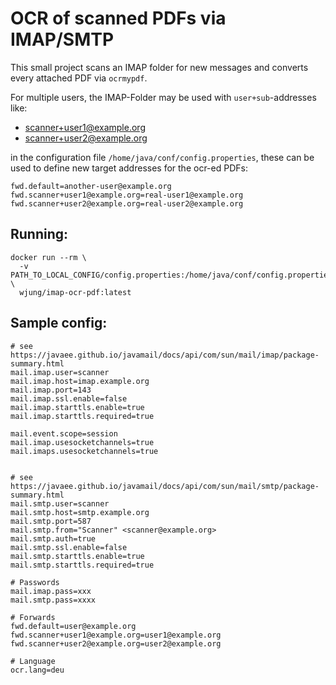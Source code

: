 # OCR of scanned PDFs via IMAP/SMTP

This small project scans an IMAP folder for new messages and converts
every attached PDF via `ocrmypdf`.

For multiple users, the IMAP-Folder may be used with `user+sub`-addresses like:

* scanner+user1@example.org
* scanner+user2@example.org

in the configuration file `/home/java/conf/config.properties`, these can be used to define new 
target addresses for the ocr-ed PDFs:

```properties 
fwd.default=another-user@example.org
fwd.scanner+user1@example.org=real-user1@example.org
fwd.scanner+user2@example.org=real-user2@example.org
```

## Running:
```
docker run --rm \
  -v PATH_TO_LOCAL_CONFIG/config.properties:/home/java/conf/config.properties \
  wjung/imap-ocr-pdf:latest
```

## Sample config:
```
# see https://javaee.github.io/javamail/docs/api/com/sun/mail/imap/package-summary.html
mail.imap.user=scanner
mail.imap.host=imap.example.org
mail.imap.port=143
mail.imap.ssl.enable=false
mail.imap.starttls.enable=true
mail.imap.starttls.required=true

mail.event.scope=session
mail.imap.usesocketchannels=true
mail.imaps.usesocketchannels=true


# see https://javaee.github.io/javamail/docs/api/com/sun/mail/smtp/package-summary.html
mail.smtp.user=scanner
mail.smtp.host=smtp.example.org
mail.smtp.port=587
mail.smtp.from="Scanner" <scanner@example.org>
mail.smtp.auth=true
mail.smtp.ssl.enable=false
mail.smtp.starttls.enable=true
mail.smtp.starttls.required=true

# Passwords
mail.imap.pass=xxx
mail.smtp.pass=xxxx

# Forwards
fwd.default=user@example.org
fwd.scanner+user1@example.org=user1@example.org
fwd.scanner+user2@example.org=user2@example.org

# Language
ocr.lang=deu
```